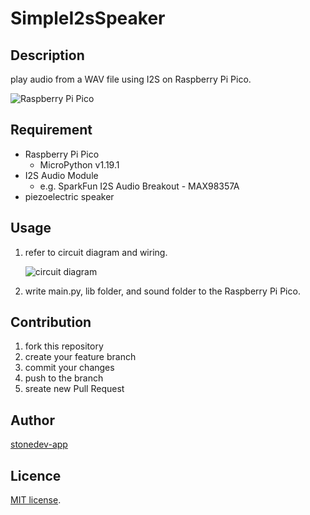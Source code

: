 # SimpleI2sSpeaker

## Description  
play audio from a WAV file using I2S on Raspberry Pi Pico.  

![Raspberry Pi Pico](https://github.com/stonedev-app/SimpleI2sSpeaker/blob/main/CircuitDiagram/SimpleI2sSpeaker_breadboard.png)  
## Requirement  
- Raspberry Pi Pico  
    - MicroPython v1.19.1
- I2S Audio Module  
    - e.g. SparkFun I2S Audio Breakout - MAX98357A  
- piezoelectric speaker
## Usage  
1. refer to circuit diagram and wiring.  

    ![circuit diagram](https://github.com/stonedev-app/SimpleI2sSpeaker/blob/main/CircuitDiagram/SimpleI2sSpeaker_circuit.png)  

2. write main.py, lib folder, and sound folder to the Raspberry Pi Pico.  
## Contribution  
1. fork this repository  
2. create your feature branch  
3. commit your changes  
4. push to the branch  
5. sreate new Pull Request  
## Author  
[stonedev-app](https://github.com/stonedev-app)
## Licence  
[MIT license](https://en.wikipedia.org/wiki/MIT_License).